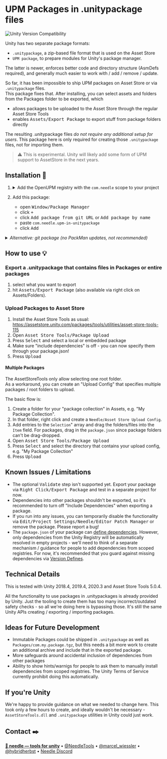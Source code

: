 # UPM Packages in .unitypackage files

![Unity Version Compatibility](https://img.shields.io/badge/Unity-2018.4%20%E2%80%94%202021.1-brightgreen)

Unity has two separate package formats:
- `.unitypackage`, a zip-based file format that is used on the Asset Store
- `UPM package`, to prepare modules for Unity's package manager.
  
The latter is newer, enforces better code and directory structure (AsmDefs required), and generally much easier to work with / add / remove / update.

So far, it has been impossible to ship UPM packages on Asset Store or via `.unitypackage` files.  
This package fixes that. After installing, you can select assets and folders from the Packages folder to be exported, which 
- allows packages to be uploaded to the Asset Store through the regular Asset Store Tools
- enables <kbd>Assets/Export Package</kbd> to export stuff from package folders directly

The resulting .unitypackage files _do not require any additional setup for users_. This package here is only required for creating those `.unitypackage` files, not for importing them.

> :warning: This is experimental. Unity will likely add some form of UPM support to AssetStore in the next years.

## Installation 💾
1. 
    <details>
    <summary>Add the OpenUPM registry with the <code>com.needle</code> scope to your project</summary>

    - open <kbd>Edit/Project Settings/Package Manager</kbd>
    - add a new Scoped Registry:
    ```
    Name: OpenUPM
    URL:  https://package.openupm.com/
    Scope(s): com.needle
    ```
    - click <kbd>Save</kbd>
    </details>
2. Add this package:
   - open <kbd>Window/Package Manager</kbd>
   - click <kbd>+</kbd>
   - click <kbd>Add package from git URL</kbd> or <kbd>Add package by name</kbd>
   - paste `com.needle.upm-in-unitypackage`
   - click <kbd>Add</kbd>

<details>
<summary><em>Alternative: git package (no PackMan updates, not recommended)</em></summary>  

- Complete step 1 above  
- Add `https://github.com/needle-tools/upm-in-unitypackage.git/?path=/package` in Package Manager  

</details>

## How to use 💡

### Export a .unitypackage that contains files in Packages or entire packages
1. select what you want to export
2. hit <kbd>Assets/Export Package</kbd> (also available via right click on Assets/Folders).  

### Upload Packages to Asset Store
1. Install the Asset Store Tools as usual: https://assetstore.unity.com/packages/tools/utilities/asset-store-tools-115
1. Open <kbd>Asset Store Tools/Package Upload</kbd>
1. Press <kbd>Select</kbd> and select a local or embedded package
2. Make sure "include dependencies" is off - you can now specify them through your package.json!
3. Press <kbd>Upload</kbd>

#### Multiple Packages
The AssetStoreTools only allow selecting one root folder.  
As a workaround, you can create an "Upload Config" that specifies multiple packages / root folders to upload.  

The basic flow is:  

1. Create a folder for your "package collection" in Assets, e.g. "My Package Collection".
2. In that folder, right click and create a `Needle/Asset Store Upload Config`.
3. Add entries to the `Selection`" array and drag the folders/files into the `Item` field. For packages, drag in the `package.json` since package folders can't be drag-dropped.
4. Open <kbd>Asset Store Tools/Package Upload</kbd>
1. Press <kbd>Select</kbd> and select the directory that contains your upload config, e.g. "My Package Collection"
3. Press <kbd>Upload</kbd>

## Known Issues / Limitations
- The optional <kbd>Validate</kbd> step isn't supported yet. Export your package via <kbd>Right Click/Export Package</kbd> and test in a separate project for now.
- Dependencies into other packages shouldn't be exported, so it's recommended to turn off "Include Dependencies" when exporting a package.
- If you run into any issues, you can temporarily disable the functionality via <kbd>Edit/Project Settings/Needle/Editor Patch Manager</kbd> or remove the package. Please report a bug!
- The `package.json` of your package can [define dependencies](https://docs.unity3d.com/Manual/upm-manifestPrj.html). However, only dependencies from the Unity Registry will be automatically resolved in empty projects - we'll need to think of a separate mechanism / guidance for people to add dependencies from scoped registries. For now, it's recommended that you guard against missing dependencies via [Version Defines](https://docs.unity3d.com/Manual/ScriptCompilationAssemblyDefinitionFiles.html#define-symbols).

## Technical Details  

This is tested with Unity 2018.4, 2019.4, 2020.3 and Asset Store Tools 5.0.4.

All the functionality to use packages in .unitypackages is already provided by Unity. Just the tooling to create them has too many incorrect/outdated safety checks - so all we're doing here is bypassing those. It's still the same Unity APIs creating / exporting / importing packages.

## Ideas for Future Development
- Immutable Packages could be shipped in `.unitypackage` as well as `Packages/com.my.package.tgz`, but this needs a bit more work to create an additional archive and include that in the exported package.
- More safeguards around accidental inclusion of dependencies from other packages
- Ability to show hints/warnigs for people to ask them to manually install dependencies from scoped registries. The Unity Terms of Service currently prohibit doing this automatically.

## If you're Unity

We're happy to provide guidance on what we needed to change here. This took only a few hours to create, and ideally wouldn't be necessary - `AssetStoreTools.dll` and `.unitypackage` utilities in Unity could just work.

## Contact ✒️
<b>[🌵 needle — tools for unity](https://needle.tools)</b> • 
[@NeedleTools](https://twitter.com/NeedleTools) • 
[@marcel_wiessler](https://twitter.com/marcel_wiessler) • 
[@hybridherbst](https://twitter.com/hybridherbst) • 
[Needle Discord](https://discord.gg/CFZDp4b)